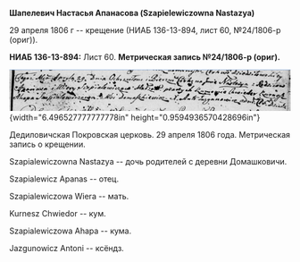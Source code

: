 **Шапелевич Настасья Апанасова (Szapielewiczowna Nastazya)**

29 апреля 1806 г -- крещение (НИАБ 136-13-894, лист 60, №24/1806-р
(ориг)).

**НИАБ 136-13-894:** Лист 60. **Метрическая запись №24/1806-р (ориг).**

![](./media/60ba5bcba4d207e73e300957575b4ebc62cf1617.png){width="6.496527777777778in"
height="0.9594936570428696in"}

Дедиловичская Покровская церковь. 29 апреля 1806 года. Метрическая
запись о крещении.

Szapialewiczowna Nastazya -- дочь родителей с деревни Домашковичи.

Szapialewicz Apanas -- отец.

Szapialewiczowa Wiera -- мать.

Kurnesz Chwiedor -- кум.

Szapialewiczowa Ahapa -- кума.

Jazgunowicz Antoni -- ксёндз.
